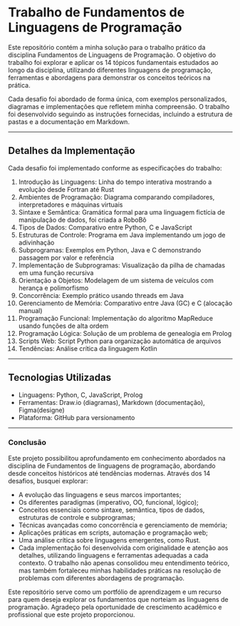 # Trabalho de Fundamentos de Linguagens de Programação
Este repositório contém a minha solução para o trabalho prático da disciplina Fundamentos de Linguagens de Programação. O objetivo do trabalho foi explorar e aplicar os 14 tópicos fundamentais estudados ao longo da disciplina, utilizando diferentes linguagens de programação, ferramentas e abordagens para demonstrar os conceitos teóricos na prática.

Cada desafio foi abordado de forma única, com exemplos personalizados, diagramas e implementações que refletem minha compreensão. O trabalho foi desenvolvido seguindo as instruções fornecidas, incluindo a estrutura de pastas e a documentação em Markdown.
 
---
## Detalhes da Implementação

Cada desafio foi implementado conforme as especificações do trabalho:
1. Introdução às Linguagens: Linha do tempo interativa mostrando a evolução desde Fortran até Rust
2. Ambientes de Programação: Diagrama comparando compiladores, interpretadores e máquinas virtuais
3. Sintaxe e Semântica: Gramática formal para uma linguagem fictícia de manipulação de dados, foi criada a RoboBô
4. Tipos de Dados: Comparativo entre Python, C e JavaScript
5. Estruturas de Controle: Programa em Java implementando um jogo de adivinhação
6. Subprogramas: Exemplos em Python, Java e C demonstrando passagem por valor e referência
7. Implementação de Subprogramas: Visualização da pilha de chamadas em uma função recursiva
8. Orientação a Objetos: Modelagem de um sistema de veículos com herança e polimorfismo
9. Concorrência: Exemplo prático usando threads em Java
10. Gerenciamento de Memória: Comparativo entre Java (GC) e C (alocação manual)
11. Programação Funcional: Implementação do algoritmo MapReduce usando funções de alta ordem
12. Programação Lógica: Solução de um problema de genealogia em Prolog
13. Scripts Web: Script Python para organização automática de arquivos
14. Tendências: Análise crítica da linguagem Kotlin
---
## Tecnologias Utilizadas
- Linguagens: Python, C, JavaScript, Prolog
- Ferramentas: Draw.io (diagramas), Markdown (documentação), Figma(designe)
- Plataforma: GitHub para versionamento
---
### Conclusão 
Este projeto possibilitou aprofundamento em conhecimento abordados na disciplina de Fundamentos de linguagens de programação, abordando desde conceitos históricos até tendências modernas. Através dos 14 desafios, busquei explorar:

- A evolução das linguagens e seus marcos importantes;
- Os diferentes paradigmas (imperativo, OO, funcional, lógico);
- Conceitos essenciais como sintaxe, semântica, tipos de dados, estruturas de controle e subprogramas;
- Técnicas avançadas como concorrência e gerenciamento de memória;
- Aplicações práticas em scripts, automação e programação web;
- Uma análise crítica sobre linguagens emergentes, como Rust.
- Cada implementação foi desenvolvida com originalidade e atenção aos detalhes, utilizando linguagens e ferramentas adequadas a cada contexto. O trabalho não apenas consolidou meu entendimento teórico, mas também fortaleceu minhas habilidades práticas na resolução de problemas com diferentes abordagens de programação.

Este repositório serve como um portfólio de aprendizagem e um recurso para quem deseja explorar os fundamentos que norteiam as linguagens de programação. Agradeço pela oportunidade de crescimento acadêmico e profissional que este projeto proporcionou.
